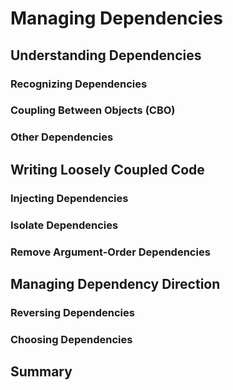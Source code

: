 # Managing Dependencies


## Understanding Dependencies


### Recognizing Dependencies


### Coupling Between Objects (CBO)


### Other Dependencies


## Writing Loosely Coupled Code


### Injecting Dependencies


### Isolate Dependencies


### Remove Argument-Order Dependencies



## Managing Dependency Direction


### Reversing Dependencies


### Choosing Dependencies



## Summary


























